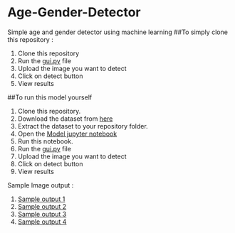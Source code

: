 # Age-Gender-Detector
Simple age and gender detector using machine learning
##To simply clone this repository :
1. Clone this repository
2. Run the [gui.py](https://github.com/ShruRoy/Age-Gender-Detector/blob/main/gui.py) file
3. Upload the image you want to detect
4. Click on detect button
5. View results

##To run this model yourself
1. Clone this repository.
2. Download the dataset from [here](https://www.kaggle.com/datasets/jangedoo/utkface-new)
3. Extract the dataset to your repository folder.
4. Open the [Model jupyter notebook](https://github.com/ShruRoy/Age-Gender-Detector/blob/main/model.ipynb)
5. Run this notebook.
6. Run the [gui.py](https://github.com/ShruRoy/Age-Gender-Detector/blob/main/gui.py) file
7. Upload the image you want to detect
8. Click on detect button
9. View results

Sample Image output :
1. [Sample output 1]()
2. [Sample output 2]()
3. [Sample output 3]()
4. [Sample output 4]()
    
    
   
